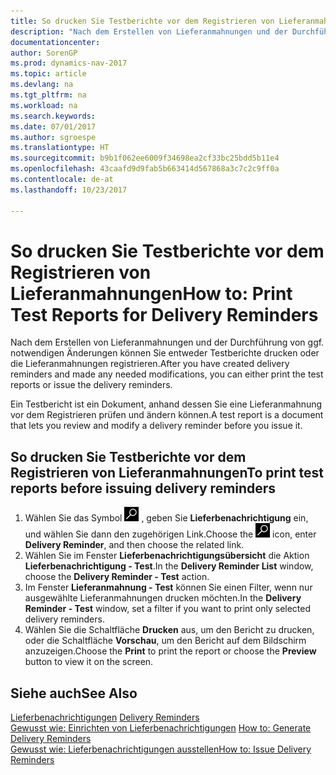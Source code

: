```yaml
---
title: So drucken Sie Testberichte vor dem Registrieren von Lieferanmahnungen
description: "Nach dem Erstellen von Lieferanmahnungen und der Durchführung von ggf. notwendigen Änderungen können Sie entweder Testberichte drucken oder die Lieferanmahnungen registrieren."
documentationcenter: 
author: SorenGP
ms.prod: dynamics-nav-2017
ms.topic: article
ms.devlang: na
ms.tgt_pltfrm: na
ms.workload: na
ms.search.keywords: 
ms.date: 07/01/2017
ms.author: sgroespe
ms.translationtype: HT
ms.sourcegitcommit: b9b1f062ee6009f34698ea2cf33bc25bdd5b11e4
ms.openlocfilehash: 43caafd9d9fab5b663414d567868a3c7c2c9ff0a
ms.contentlocale: de-at
ms.lasthandoff: 10/23/2017

---
```

# <a name="how-to-print-test-reports-for-delivery-reminders"></a><span data-ttu-id="2fa7c-103">So drucken Sie Testberichte vor dem Registrieren von Lieferanmahnungen</span><span class="sxs-lookup"><span data-stu-id="2fa7c-103">How to: Print Test Reports for Delivery Reminders</span></span>
<span data-ttu-id="2fa7c-104">Nach dem Erstellen von Lieferanmahnungen und der Durchführung von ggf. notwendigen Änderungen können Sie entweder Testberichte drucken oder die Lieferanmahnungen registrieren.</span><span class="sxs-lookup"><span data-stu-id="2fa7c-104">After you have created delivery reminders and made any needed modifications, you can either print the test reports or issue the delivery reminders.</span></span>  

<span data-ttu-id="2fa7c-105">Ein Testbericht ist ein Dokument, anhand dessen Sie eine Lieferanmahnung vor dem Registrieren prüfen und ändern können.</span><span class="sxs-lookup"><span data-stu-id="2fa7c-105">A test report is a document that lets you review and modify a delivery reminder before you issue it.</span></span>  

## <a name="to-print-test-reports-before-issuing-delivery-reminders"></a><span data-ttu-id="2fa7c-106">So drucken Sie Testberichte vor dem Registrieren von Lieferanmahnungen</span><span class="sxs-lookup"><span data-stu-id="2fa7c-106">To print test reports before issuing delivery reminders</span></span>  

1.  <span data-ttu-id="2fa7c-107">Wählen Sie das Symbol ![Nach Seite oder Bericht suchen](../../media/ui-search/search_small.png "Nach Seite oder Bericht suchen") , geben Sie **Lieferbenachrichtigung** ein, und wählen Sie dann den zugehörigen Link.</span><span class="sxs-lookup"><span data-stu-id="2fa7c-107">Choose the ![Search for Page or Report](../../media/ui-search/search_small.png "Search for Page or Report icon") icon, enter **Delivery Reminder**, and then choose the related link.</span></span>  
2.  <span data-ttu-id="2fa7c-108">Wählen Sie im Fenster **Lieferbenachrichtigungsübersicht** die Aktion **Lieferbenachrichtigung - Test**.</span><span class="sxs-lookup"><span data-stu-id="2fa7c-108">In the **Delivery Reminder List** window, choose the **Delivery Reminder - Test** action.</span></span>  
3.  <span data-ttu-id="2fa7c-109">Im Fenster **Lieferanmahnung - Test** können Sie einen Filter, wenn nur ausgewählte Lieferanmahnungen drucken möchten.</span><span class="sxs-lookup"><span data-stu-id="2fa7c-109">In the **Delivery Reminder - Test** window, set a filter if you want to print only selected delivery reminders.</span></span>  
4.  <span data-ttu-id="2fa7c-110">Wählen Sie die Schaltfläche **Drucken** aus, um den Bericht zu drucken, oder die Schaltfläche **Vorschau**, um den Bericht auf dem Bildschirm anzuzeigen.</span><span class="sxs-lookup"><span data-stu-id="2fa7c-110">Choose the **Print** to print the report or choose the **Preview** button to view it on the screen.</span></span>  

## <a name="see-also"></a><span data-ttu-id="2fa7c-111">Siehe auch</span><span class="sxs-lookup"><span data-stu-id="2fa7c-111">See Also</span></span>  
 <span data-ttu-id="2fa7c-112">[Lieferbenachrichtigungen](delivery-reminders.md) </span><span class="sxs-lookup"><span data-stu-id="2fa7c-112">[Delivery Reminders](delivery-reminders.md) </span></span>  
 <span data-ttu-id="2fa7c-113">[Gewusst wie: Einrichten von Lieferbenachrichtigungen](how-to-generate-delivery-reminders.md) </span><span class="sxs-lookup"><span data-stu-id="2fa7c-113">[How to: Generate Delivery Reminders](how-to-generate-delivery-reminders.md) </span></span>  
 [<span data-ttu-id="2fa7c-114">Gewusst wie: Lieferbenachrichtigungen ausstellen</span><span class="sxs-lookup"><span data-stu-id="2fa7c-114">How to: Issue Delivery Reminders</span></span>](how-to-issue-delivery-reminders.md)

